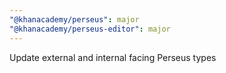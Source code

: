```yaml
---
"@khanacademy/perseus": major
"@khanacademy/perseus-editor": major
---
```


Update external and internal facing Perseus types

